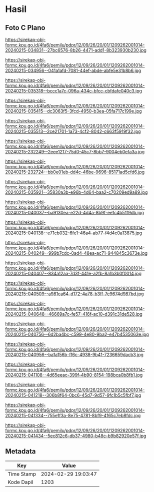 # Hasil

## Foto C Plano

https://sirekap-obj-formc.kpu.go.id/4fa6/pemilu/pdpr/12/09/26/20/01/1209262001014-20240215-034831--27bc6576-8b26-4471-add1-8b323930b230.jpg

https://sirekap-obj-formc.kpu.go.id/4fa6/pemilu/pdpr/12/09/26/20/01/1209262001014-20240215-034956--041a1afd-7081-44ef-abde-abfe5e31b8b6.jpg

https://sirekap-obj-formc.kpu.go.id/4fa6/pemilu/pdpr/12/09/26/20/01/1209262001014-20240215-035318--bccc1a7c-096a-434c-bfcc-cbfdafe040c3.jpg

https://sirekap-obj-formc.kpu.go.id/4fa6/pemilu/pdpr/12/09/26/20/01/1209262001014-20240215-035415--dc3063f5-3fcd-4950-b3ea-05fa717c199e.jpg

https://sirekap-obj-formc.kpu.go.id/4fa6/pemilu/pdpr/12/09/26/20/01/1209262001014-20240215-035513--2ce21701-1a73-4cf2-8042-c663f5919f32.jpg

https://sirekap-obj-formc.kpu.go.id/4fa6/pemilu/pdpr/12/09/26/20/01/1209262001014-20240215-232249--2eee1217-75d0-45c7-8bb7-9004eb0efa3a.jpg

https://sirekap-obj-formc.kpu.go.id/4fa6/pemilu/pdpr/12/09/26/20/01/1209262001014-20240215-232724--bb0e01eb-dd4c-46be-9696-85171ad5cfd6.jpg

https://sirekap-obj-formc.kpu.go.id/4fa6/pemilu/pdpr/12/09/26/20/01/1209262001014-20240215-035921--35830a3b-e96b-4d64-baa2-c70209ed9a89.jpg

https://sirekap-obj-formc.kpu.go.id/4fa6/pemilu/pdpr/12/09/26/20/01/1209262001014-20240215-040037--ba9130ea-e22d-4d4a-8b9f-ee1c4b51f9db.jpg

https://sirekap-obj-formc.kpu.go.id/4fa6/pemilu/pdpr/12/09/26/20/01/1209262001014-20240215-040138--e71cb032-6fe1-46a4-ab77-f4d4c0a13875.jpg

https://sirekap-obj-formc.kpu.go.id/4fa6/pemilu/pdpr/12/09/26/20/01/1209262001014-20240215-040249--999b7cdc-0ad4-48ea-ac71-944845c3673e.jpg

https://sirekap-obj-formc.kpu.go.id/4fa6/pemilu/pdpr/12/09/26/20/01/1209262001014-20240215-040407--834a12aa-7d3f-441e-a2fb-8a1b3b0f0014.jpg

https://sirekap-obj-formc.kpu.go.id/4fa6/pemilu/pdpr/12/09/26/20/01/1209262001014-20240215-040509--a981ca64-d172-4a78-b3ff-7e9674d987bd.jpg

https://sirekap-obj-formc.kpu.go.id/4fa6/pemilu/pdpr/12/09/26/20/01/1209262001014-20240215-040648--46669a7c-fe57-416f-ac10-d391c31de528.jpg

https://sirekap-obj-formc.kpu.go.id/4fa6/pemilu/pdpr/12/09/26/20/01/1209262001014-20240215-040756--6d2ba4bc-c599-4e80-9ba2-e47b4535063e.jpg

https://sirekap-obj-formc.kpu.go.id/4fa6/pemilu/pdpr/12/09/26/20/01/1209262001014-20240215-040956--ba1a156b-ff6c-4938-9b41-7236659dacb3.jpg

https://sirekap-obj-formc.kpu.go.id/4fa6/pemilu/pdpr/12/09/26/20/01/1209262001014-20240215-041108--4d65eeac-399f-4b90-8154-198bca0b8fb1.jpg

https://sirekap-obj-formc.kpu.go.id/4fa6/pemilu/pdpr/12/09/26/20/01/1209262001014-20240215-041218--306b8f64-0bc6-45d7-9d57-9fc1b5c5fbf7.jpg

https://sirekap-obj-formc.kpu.go.id/4fa6/pemilu/pdpr/12/09/26/20/01/1209262001014-20240215-041334--755e1f3a-8e75-4781-8bf9-4165c7eb8fdc.jpg

https://sirekap-obj-formc.kpu.go.id/4fa6/pemilu/pdpr/12/09/26/20/01/1209262001014-20240215-041434--5ec812c6-db37-4980-b48c-b9b82920e57f.jpg


## Metadata

| Key        | Value               |
| ---------- | ------------------- |
| Time Stamp | 2024-02-29 19:03:47 |
| Kode Dapil | 1203                |



